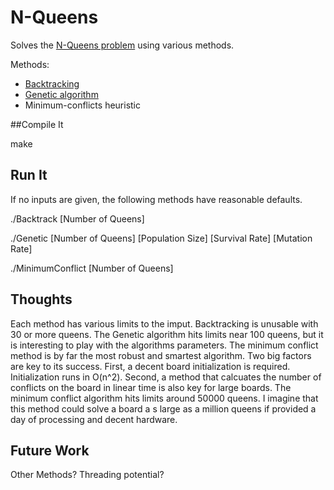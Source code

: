 # N-Queens

Solves the [N-Queens problem](http://en.wikipedia.org/wiki/Eight_queens_puzzle) using various methods.

Methods:
* [Backtracking](http://en.wikipedia.org/wiki/Backtracking)
* [Genetic algorithm](http://en.wikipedia.org/wiki/Genetic_algorithm)
* Minimum-conflicts heuristic

##Compile It

make

## Run It

If no inputs are given, the following methods have reasonable defaults.

./Backtrack [Number of Queens]

./Genetic [Number of Queens] [Population Size] [Survival Rate] [Mutation Rate]

./MinimumConflict [Number of Queens]

## Thoughts

Each method has various limits to the imput.  Backtracking is unusable with 30 or more queens.  The Genetic algorithm hits limits near 100 queens, but it is interesting to play with the algorithms parameters.  The minimum conflict method is by far the most robust and smartest algorithm.  Two big factors are key to its success.  First, a decent board initialization is required.  Initialization runs in O(n^2).  Second, a method that calcuates the number of conflicts on the board in linear time is also key for large boards.  The minimum conflict algorithm hits limits around 50000 queens.  I imagine that this method could solve a board a s large as a million queens if provided a day of processing and decent hardware.

## Future Work
Other Methods? Threading potential?
